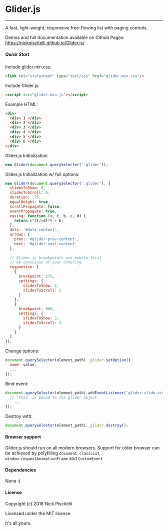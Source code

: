 # Glider.js
-------

A fast, light-weight, responsive free-flowing list with paging controls.

Demos and full documentation available on Github Pages: https://nickpiscitelli.github.io/Glider.js/

##### Quick Start

Include glider.min.css:

```html
<link rel="stylesheet" type="text/css" href="glider.min.css"/>
```

Include Glider.js:

```html
<script src="glider.min.js"></script>
```

Example HTML:

```html
<div>
  <div> 1 </div>
  <div> 2 </div>
  <div> 3 </div>
  <div> 4 </div>
  <div> 5 </div>
  <div> 6 </div>
</div>
```

Glider.js Initialization

```javascript
new Glider(document.querySelector('.glider'));
```

Glider.js Initialization w/ full options:

```javascript
new Glider(document.querySelector('.glider'), {
  slidesToShow: 6,
  slidesToScroll: 6,
  duration: .75,
  equalHeight: true,
  scrollPropagate: false,
  eventPropagate: true,
  easing: function (x, t, b, c, d) {
    return c*(t/=d)*t + b;
  },
  dots: '#dots-content',
  arrows: {
    prev: '#glider-prev-content',
    next: '#glider-next-content'
  },
  
  // Glider.js breakpoints are mobile-first
  // be conscious of your ordering
  responsive: [
    {
      breakpoint: 575,
      settings: {
        slidesToShow: 2,
        slidesToScroll: 2
      }
    },
    {
      breakpoint: 900,
      settings: {
        slidesToShow: 3,
        slidesToScroll: 3
      }
    }
  ]
});
 ```

Change options:

```javascript
document.querySelector(element_path)._glider.setOption({
  name: value,
  ...
});
```

Bind event:

```javascript
document.querySelector(element_path).addEventListener('glider-slide-visible', function(event){
  // `this` is bound to the glider object
	...
});
```

Destroy with:

```javascript
document.querySelector(element_path)._glider.destroy();
```

#### Browser support

Glider.js should run on all modern browsers. Support for older browser can be achieved by polyfilling `document.classList`, `window.requestAnimationFrame` and `CustomEvent`

#### Dependencies

None :)

#### License

Copyright (c) 2018 Nick Piscitelli

Licensed under the MIT license.

It's all yours.

